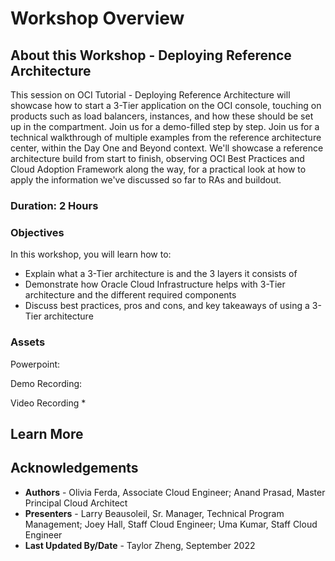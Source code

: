 # Workshop Overview

## About this Workshop - Deploying Reference Architecture

This session on OCI Tutorial - Deploying Reference Architecture will showcase how to start a 3-Tier application on the OCI console, touching on products such as load balancers, instances, and how these should be set up in the compartment. Join us for a demo-filled step by step. Join us for a technical walkthrough of multiple examples from the reference architecture center, within the Day One and Beyond context. We'll showcase a reference architecture build from start to finish, observing OCI Best Practices and Cloud Adoption Framework along the way, for a practical look at how to apply the information we've discussed so far to RAs and buildout. 

### **Duration: 2 Hours**

### Objectives

In this workshop, you will learn how to:
* Explain what a 3-Tier architecture is and the 3 layers it consists of
* Demonstrate how Oracle Cloud Infrastructure helps with 3-Tier architecture and the different required components
* Discuss best practices, pros and cons, and key takeaways of using a 3-Tier architecture

### **Assets**

Powerpoint:

Demo Recording:

Video Recording
* 

## Learn More



## Acknowledgements
* **Authors** - Olivia Ferda, Associate Cloud Engineer; Anand Prasad, Master Principal Cloud Architect
* **Presenters** - Larry Beausoleil, Sr. Manager, Technical Program Management; Joey Hall, Staff Cloud Engineer; Uma Kumar, Staff Cloud Engineer
* **Last Updated By/Date** - Taylor Zheng, September 2022
